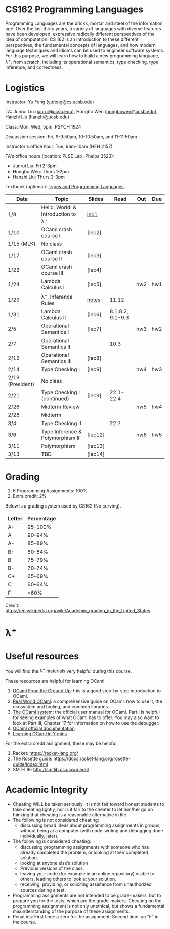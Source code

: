 # CS162 Programming Languages

Programming Languages are the bricks, mortar and steel of the information age. Over the last thirty years, a variety of languages with diverse features have been developed, expressive radically different perspectives of the idea of computation. CS 162 is an introduction to these different perspectives, the fundamental concepts of languages, and how modern language techniques and idioms can be used to engineer software systems. For this purpose, we will learn how to build a new programming language, λ<sup>+</sup>, from scratch, including its operational semantics, type checking, type inference, and correctness.

# Logistics
Instructor: Yu Feng (yufeng@cs.ucsb.edu)

TA: Junrui Liu (junrui@ucsb.edu), Hongbo Wen (hongbowen@ucsb.edu), Hanzhi Liu (hanzhi@ucsb.edu)

Class: Mon, Wed, 5pm, PSYCH 1924 

Discussion session: Fri, 9-9:50am, 10-10:50am, and 11-11:50am

Instructor's office hour: Tue, 9am-10am (HFH 2157)

TA's office hours (location: PLSE Lab=Phelps 3523):
- Junrui Liu: Fri 2-3pm
- Hongbo Wen: Thurs 1-2pm
- Hanzhi Liu: Thurs 2-3pm

Textbook (optional): [Types and Programming Languages](https://www.amazon.com/Types-Programming-Languages-MIT-Press/dp/0262162091)

| Date | Topic                                          | Slides | Read | Out | Due |
|------|------------------------------------------------|--------|------|-----|-----|
| 1/8  | Hello, World! & Introduction to λ<sup>+</sup>  | [lec1](lectures/lecture1.pdf) | | | |
| 1/10  | OCaml crash course I                              | [lec2]  |  | | |
| 1/15 (MLK) | No class                            |  |  | | |
| 1/17 | OCaml crash course II                        | [lec3] | | | |
| 1/22 | OCaml crash course III                                           | [lec4]  | | | |
| 1/24 |  Lambda Calculus I                        | [lec5] | | hw2 | hw1 |
| 1/29 | λ<sup>+</sup>, Inference Rules| [notes](lectures/inference-rules.pdf)  | 11.12 | | |
| 1/31 | Lambda Calculus II                       | [lec6]  | 8.1,8.2, 9.1-9.3 | | |
| 2/5  | Operational Semantics I                                      | [lec7]   | | hw3 | hw2 |
| 2/7  | Operational Semantics II                                |  | 10.3 |  | |
| 2/12  | Operational Semantics III                               | [lec8] | | | |
| 2/14 | Type Checking I              | [lec9] | | hw4|hw3 |
| 2/19 (President) | No class                                            |  | | | |
| 2/21 | Type Checking I (continued)               |  [lec9]| 22.1-22.4 | |  |
| 2/26 | Midterm Review                |  | |hw5 | hw4 |
| 2/28 | Midterm |  | | | | |
| 3/4 | Type Checking II               |  | 22.7 |  |
| 3/6  | Type Inference & Polymorphism II              | [lec12] | | hw6| hw5|
| 3/11  | Polymorphism                                       | [lec13] | | | |
| 3/13 | TBD                                      | [lec14]  | | | |
# Grading

1. 6 Programming Assignments: 100%
2. Extra credit: 2%

Below is a grading system used by CS162 (No curving).

| Letter | Percentage |
|--------|------------|
| A+     | 95–100%    |
| A      | 90–94%     |
| A-     | 85–89%     |
| B+     | 80–84%     |
| B      | 75–79%     |
| B-     | 70–74%     |
| C+     | 65–69%     |
| C      | 60–64%     |
| F      | <60%       |

Credit: https://en.wikipedia.org/wiki/Academic_grading_in_the_United_States

# λ<sup>+</sup>


# Useful resources

You will find the [λ<sup>+</sup> materials](lambda-plus.md) very helpful during
this course.

These resources are helpful for learning OCaml:

1. [OCaml From the Ground Up](https://ocamlbook.org/): this is a good
   step-by-step introduction to OCaml.
2. [Real World OCaml](https://dev.realworldocaml.org/guided-tour.html): a
   comprehensive guide on OCaml: how to use it, the ecosystem and tooling, and
   common libraries.
3. [The OCaml system](https://ocaml.org/releases/4.11/htmlman/index.html): the
   official user manual for OCaml. Part I is helpful for seeing examples of what
   OCaml has to offer. You may also want to look at Part III, Chapter 17 for
   information on how to use the debugger.
4. [OCaml official documentation](https://ocaml.org/learn/)
5. [Learning OCaml in Y mins](https://learnxinyminutes.com/docs/ocaml/)

For the extra credit assignment, these may be helpful:
1. Racket: https://racket-lang.org/
2. The Rosette guide: https://docs.racket-lang.org/rosette-guide/index.html
3. SMT-LIB: http://smtlib.cs.uiowa.edu/

# Academic Integrity
- Cheating WILL be taken seriously. It is not fair toward honest students to take cheating lightly, nor is it fair to the cheater to let him/her go on thinking that cheating is a reasonable alternative in life.
- The following is not considered cheating:
   - discussing broad ideas about programming assignments in groups, without being at a computer (with code-writing and debugging done individually, later).
- The following is considered cheating:
   - discussing programming assignments with someone who has already completed the problem, or looking at their completed solution.
   - looking at anyone else’s solution
   - Previous versions of the class.
   - leaving your code (for example in an online repository) visible to others, leading others to look at your solution.
   - receiving, providing, or soliciting assistance from unauthorized sources during a test.
- Programming assignments are not intended to be grade-makers, but to prepare you for the tests, which are the grade-makers. Cheating on the programming assignment is not only unethical, but shows a fundamental misunderstanding of the purpose of these assignments.
- Penalties: First time: a zero for the assignment; Second time: an “F” in the course.

